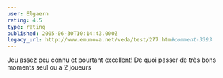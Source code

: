```yaml
---
user: Elgaern
rating: 4.5
type: rating
published: 2005-06-30T10:14:43.000Z
legacy_url: http://www.emunova.net/veda/test/277.htm#comment-3393
---
```

Jeu assez peu connu et pourtant excellent! De quoi passer de très bons moments seul ou a 2 joueurs